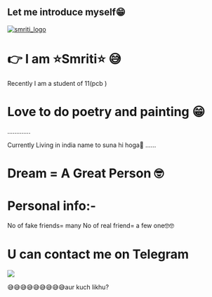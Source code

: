## Let me introduce myself😁

[![smriti_logo](https://telegra.ph/file/4c41ee23f57b357769270.jpg)](https://t.me/Be_youself_1)




# 👉 I am ⭐Smriti⭐ 😅

Recently I am  a student of 11(pcb )
 



# Love to do poetry and painting 😁
.............


Currently Living in india name to suna hi hoga🤩
......

# Dream = A Great Person 🤓


# Personal info:-
No of fake friends= many
No of real friend= a few one🤓🤓

# U can contact me on Telegram

<a href="https://t.me/Be_youself_1"><img src="https://img.shields.io/badge/Contact-Smriti%20Channel-blue.svg?style=for-the-badge&logo=Telegram"></a>



😅😅😅😅😅😅😅😅😅aur kuch likhu?
